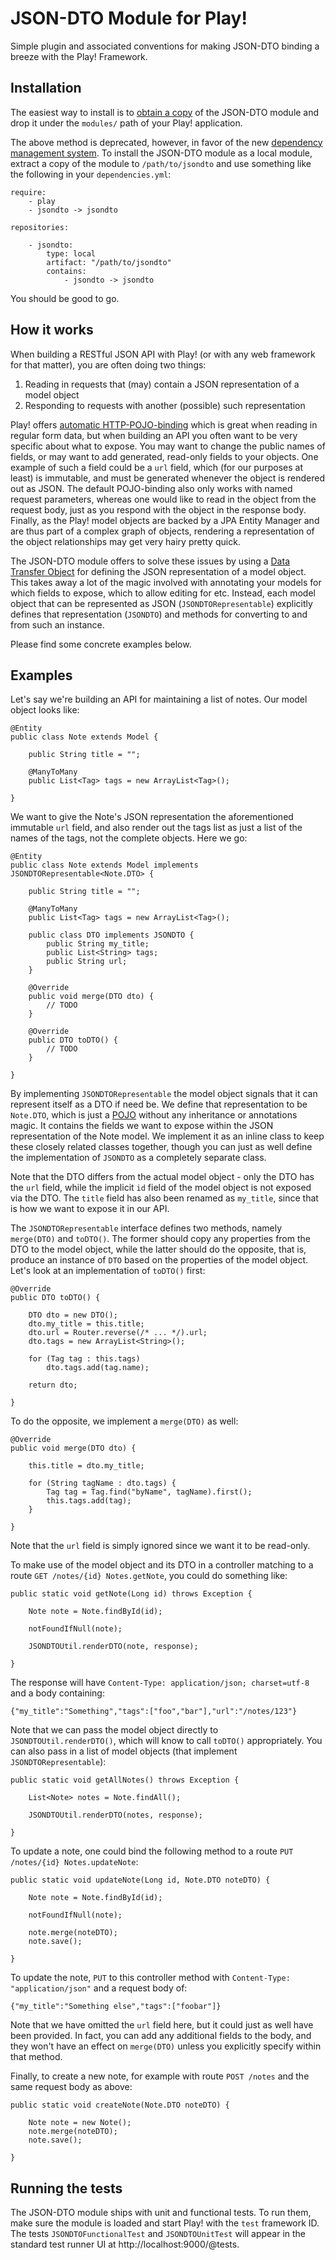 JSON-DTO Module for Play!
=========================

Simple plugin and associated conventions for making JSON-DTO binding a breeze with the Play! Framework.

Installation
------------

The easiest way to install is to [obtain a copy](https://github.com/jareware/JSON-DTO/zipball/master)
of the JSON-DTO module and drop it under the `modules/` path of your Play! application.

The above method is deprecated, however, in favor of the new [dependency management system](http://www.playframework.org/documentation/latest/dependency).
To install the JSON-DTO module as a local module,
extract a copy of the module to `/path/to/jsondto` and use something like the following in your `dependencies.yml`:

	require:
	    - play
	    - jsondto -> jsondto

	repositories:

	    - jsondto:
	        type: local
	        artifact: "/path/to/jsondto"
	        contains:
	            - jsondto -> jsondto

You should be good to go.

How it works
------------

When building a RESTful JSON API with Play! (or with any web framework for that matter), you are often doing two things:

1. Reading in requests that (may) contain a JSON representation of a model object
1. Responding to requests with another (possible) such representation

Play! offers [automatic HTTP-POJO-binding](http://www.playframework.org/documentation/latest/controllers#pojo)
which is great when reading in regular form data, but
when building an API you often want to be very specific about what to expose.
You may want to change the public names of fields, or may want to add generated, read-only fields to your
objects.  One example of such a field could be a `url` field, which (for our purposes at least) is immutable, and must be generated whenever the
object is rendered out as JSON.
The default POJO-binding also only works with named request parameters, whereas one would like
to read in the object from the request body, just as you respond with the object in the response body.
Finally, as the Play! model objects are backed by a JPA Entity Manager and are thus part of a complex graph of objects,
rendering a representation of the object relationships may get very hairy pretty quick.

The JSON-DTO module offers to solve these issues by using a [Data Transfer Object](http://en.wikipedia.org/wiki/Data_transfer_object)
for defining the JSON representation of a model object.  This takes away a lot of the magic involved with
annotating your models for which fields to expose, which to allow editing for etc.  Instead, each model object that
can be represented as JSON (`JSONDTORepresentable`) explicitly defines that representation (`JSONDTO`)
and methods for converting to and from such an instance.

Please find some concrete examples below.

Examples
--------

Let's say we're building an API for maintaining a list of notes.  Our model object looks like:

	@Entity
	public class Note extends Model {

		public String title = "";

		@ManyToMany
		public List<Tag> tags = new ArrayList<Tag>();

	}

We want to give the Note's JSON representation the aforementioned immutable `url` field,
and also render out the tags list as just a list of the names of the tags,
not the complete objects.  Here we go:

	@Entity
	public class Note extends Model implements JSONDTORepresentable<Note.DTO> {

		public String title = "";

		@ManyToMany
		public List<Tag> tags = new ArrayList<Tag>();

		public class DTO implements JSONDTO {
			public String my_title;
			public List<String> tags;
			public String url;
		}

		@Override
		public void merge(DTO dto) {
			// TODO
		}

		@Override
		public DTO toDTO() {
			// TODO
		}

	}

By implementing `JSONDTORepresentable` the model object signals that it can represent itself as a DTO if need be.
We define that representation to be `Note.DTO`,
which is just a [POJO](http://en.wikipedia.org/wiki/Plain_Old_Java_Object) without any inheritance or annotations magic.
It contains the fields we want to expose within the JSON representation of the Note model.
We implement it as an inline class to keep these closely related classes together,
though you can just as well define the implementation of `JSONDTO` as a completely separate class.

Note that the DTO differs from the actual model object - only the DTO has the `url` field,
while the implicit `id` field of the model object is not exposed via the DTO.
The `title` field has also been renamed as `my_title`,
since that is how we want to expose it in our API.

The `JSONDTORepresentable` interface defines two methods, namely `merge(DTO)` and `toDTO()`.
The former should copy any properties from the DTO to the model object,
while the latter should do the opposite, that is, produce an instance of `DTO` based on the properties of the model object.
Let's look at an implementation of `toDTO()` first:

	@Override
	public DTO toDTO() {

		DTO dto = new DTO();
		dto.my_title = this.title;
		dto.url = Router.reverse(/* ... */).url;
		dto.tags = new ArrayList<String>();

		for (Tag tag : this.tags)
			dto.tags.add(tag.name);

		return dto;

	}

To do the opposite, we implement a `merge(DTO)` as well:

	@Override
	public void merge(DTO dto) {

		this.title = dto.my_title;

		for (String tagName : dto.tags) {
			Tag tag = Tag.find("byName", tagName).first();
			this.tags.add(tag);
		}

	}

Note that the `url` field is simply ignored since we want it to be read-only.

To make use of the model object and its DTO in a controller matching to a route `GET /notes/{id} Notes.getNote`,
you could do something like:

	public static void getNote(Long id) throws Exception {

		Note note = Note.findById(id);

		notFoundIfNull(note);

		JSONDTOUtil.renderDTO(note, response);

	}

The response will have `Content-Type: application/json; charset=utf-8` and a body containing:

	{"my_title":"Something","tags":["foo","bar"],"url":"/notes/123"}

Note that we can pass the model object directly to `JSONDTOUtil.renderDTO()`,
which will know to call `toDTO()` appropriately.
You can also pass in a list of model objects (that implement `JSONDTORepresentable`):

	public static void getAllNotes() throws Exception {

		List<Note> notes = Note.findAll();

		JSONDTOUtil.renderDTO(notes, response);

	}

To update a note, one could bind the following method to a route `PUT /notes/{id} Notes.updateNote`:

	public static void updateNote(Long id, Note.DTO noteDTO) {

		Note note = Note.findById(id);

		notFoundIfNull(note);

		note.merge(noteDTO);
		note.save();

	}

To update the note, `PUT` to this controller method with `Content-Type: "application/json"` and a request body of:

	{"my_title":"Something else","tags":["foobar"]}

Note that we have omitted the `url` field here, but it could just as well have been provided.
In fact, you can add any additional fields to the body,
and they won't have an effect on `merge(DTO)` unless you explicitly specify within that method.

Finally, to create a new note, for example with route `POST /notes` and the same request body as above:

	public static void createNote(Note.DTO noteDTO) {

		Note note = new Note();
		note.merge(noteDTO);
		note.save();

	}

Running the tests
-----------------

The JSON-DTO module ships with unit and functional tests.
To run them, make sure the module is loaded and start Play! with the `test` framework ID.
The tests `JSONDTOFunctionalTest` and `JSONDTOUnitTest` will appear in the standard test runner UI at http://localhost:9000/@tests.